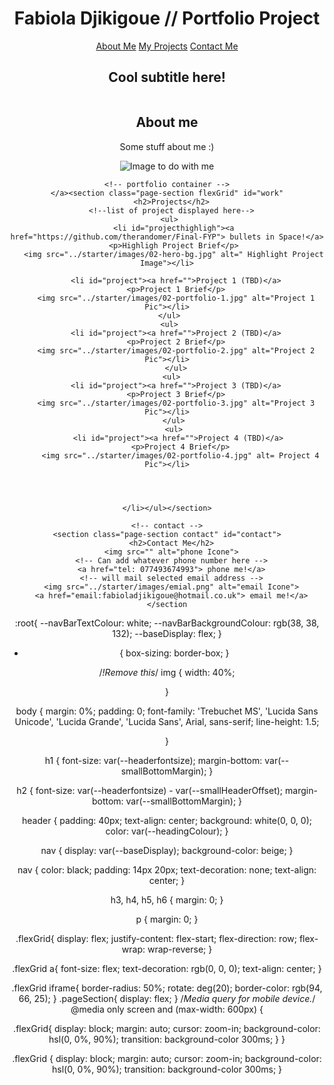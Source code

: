 <html lang="en-gb">
  
<head>
  <meta charset="UTF-8">
  <meta name="viewport" content="width=device-width, initial-scale=1.0">
  <meta http-equiv="X-UA-Compatible" content="ie=edge">
  <title>Welcome to my Page </title>
    <!-- reset.css taken from other sessions, applied first to ensure systle is applied correctly -->
  <link rel="stylesheet" href="./assets/css/style.css" />
  <link rel="stylesheet" href="./assets/css/style.css" />
</head>

<body>
  <!-- main logo / nav -->
  <header>
    <h1>Fabiola Djikigoue // Portfolio Project</h1>
    <nav>
      <a class="bannerlink" href="">About Me</a> 
      <a class="bannerlink" href="">My Projects</a> 
      <a class="bannerlink" href="">Contact Me</a> 
    </nav>
   <header>

  <!-- hero banner -->
  <section class="hero-banner">
    <div>
      <h2>Cool subtitle here!</h2>
      <img src="../starter/images/02-hero-bg.jpg" alt="">
    </div>
  </section>

  <main class="mainContent">
    <!--  about me  -->
    <section class="page-section" id="about">
      <h2>About me </h2>
      <p>Some stuff about me :)</p>
      <img src="" alt="Image to do with me">
    </section>

    <!-- portfolio container -->
    </a><section class="page-section flexGrid" id="work"
      <h2>Projects</h2>
      <!--list of project displayed here-->
     <ul>
       <li id="projecthighligh"><a href="https://github.com/therandomer/Final-FYP"> bullets in Space!</a>
       <p>Highligh Project Brief</p>
       <img src="../starter/images/02-hero-bg.jpg" alt=" Highlight Project Image"></li>
    
        <li id="project"><a href="">Project 1 (TBD)</a>
        <p>Project 1 Brief</p>
        <img src="../starter/images/02-portfolio-1.jpg" alt="Project 1 Pic"></li>
     </ul>
     <ul>
        <li id="project"><a href="">Project 2 (TBD)</a>
        <p>Project 2 Brief</p>
        <img src="../starter/images/02-portfolio-2.jpg" alt="Project 2 Pic"></li>
        </ul>
      <ul>
        <li id="project"><a href="">Project 3 (TBD)</a>
        <p>Project 3 Brief</p>
        <img src="../starter/images/02-portfolio-3.jpg" alt="Project 3 Pic"></li>
       </ul>
       <ul>
         <li id="project"><a href="">Project 4 (TBD)</a>
          <p>Project 4 Brief</p>
          <img src="../starter/images/02-portfolio-4.jpg" alt= Project 4 Pic"></li>
      



    </li></ul></section>

    <!-- contact -->
    <section class="page-section contact" id="contact">
      <h2>Contact Me</h2>
      <img src="" alt="phone Icone">
      <!-- Can add whatever phone number here -->
      <a href="tel: 077493674993"> phone me!</a>
      <!-- will mail selected email address -->
      <img src="../starter/images/emial.png" alt="email Icone">
      <a href="email:fabioladjikigoue@hotmail.co.uk"> email me!</a>
    </section
  </main>

  
</body></html>

:root{
    --navBarTextColour: white;
    --navBarBackgroundColour: rgb(38, 38, 132);
    --baseDisplay: flex;
  }
  
  * {
    box-sizing: border-box;
  }
  
  /*!Remove this*/
  img {
    width: 40%;
 
  }
  
  body {
    margin: 0%;
    padding: 0;
    font-family: 'Trebuchet MS', 'Lucida Sans Unicode', 'Lucida Grande', 'Lucida Sans', Arial, sans-serif;
    line-height: 1.5;


  }
  
  h1 {
    font-size: var(--headerfontsize);
    margin-bottom: var(--smallBottomMargin);
  }

  h2 {
    font-size: var(--headerfontsize) - var(--smallHeaderOffset);
    margin-bottom: var(--smallBottomMargin);
  }

  header {
    padding: 40px;
    text-align: center;
    background: white(0, 0, 0);
    color: var(--headingColour); 
  }
 
nav {
    display: var(--baseDisplay);
    background-color: beige;
}

nav {
    color: black;
    padding: 14px 20px;
    text-decoration: none;
    text-align: center;
}


  h3,
  h4,
  h5,
  h6 {
    margin: 0;
  }
  
  p {
    margin: 0;
  }

  .flexGrid{
    display: flex;
    justify-content: flex-start;
    flex-direction: row;
    flex-wrap: wrap-reverse;
  }

  .flexGrid a{ 
    font-size: flex;
    text-decoration: rgb(0, 0, 0);
    text-align: center;
  }

  .flexGrid iframe{
    border-radius: 50%;
    rotate: deg(20);
    border-color: rgb(94, 66, 25);
  }
  .pageSection{
    display: flex;
  }
  /*Media query for mobile device.*/ 
  @media only screen and (max-width: 600px)
  {

 .flexGrid{
     display: block;
     margin: auto;
     cursor: zoom-in;
     background-color: hsl(0, 0%, 90%);
     transition: background-color 300ms;
    }
   }

 .flexGrid {
     display: block;
     margin: auto;
     cursor: zoom-in;
     background-color: hsl(0, 0%, 90%);
     transition: background-color 300ms;
    }

